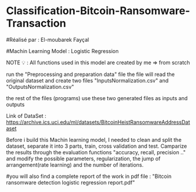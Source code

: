 # Classification-Bitcoin-Ransomware-Transaction
#Réalisé par : El-moubarek Fayçal


#Machin Learning Model : Logistic Regression


NOTE 💡 : All functions used in this model are created by me => from scratch

run the "Preprocessing and preparation data" file
the file will read the original dataset and create two files
"InputsNormalization.csv" and "OutputsNormalization.csv"

the rest of the files (programs) use these two generated files as inputs and outputs

Link of DataSet : https://archive.ics.uci.edu/ml/datasets/BitcoinHeistRansomwareAddressDataset


Before i build this Machin learning model, I needed to clean and split the dataset, separate it into 3 parts, train, cross validation and test.
Camparize the results through the evaluation functions "accuracy, recall, precision .." and modify the possible parameters, regularization, the jump of arrangement(rate learning) and the number of iterations.

#you will also find a complete report of the work in pdf file : "Bitcoin ransomware detection logistic regression report.pdf"


